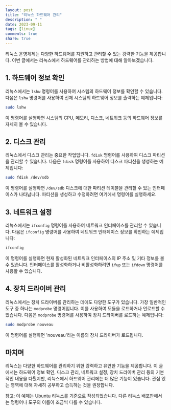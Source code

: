 ```yaml
---
layout: post
title: "리눅스 하드웨어 관리"
description: " "
date: 2023-09-11
tags: [linux]
comments: true
share: true
---
```


리눅스 운영체제는 다양한 하드웨어를 지원하고 관리할 수 있는 강력한 기능을 제공합니다. 이번 글에서는 리눅스에서 하드웨어를 관리하는 방법에 대해 알아보겠습니다.

## 1. 하드웨어 정보 확인

리눅스에서는 `lshw` 명령어를 사용하여 시스템의 하드웨어 정보를 확인할 수 있습니다. 다음은 `lshw` 명령어를 사용하여 전체 시스템의 하드웨어 정보를 출력하는 예제입니다:

```bash
sudo lshw
```

이 명령어를 실행하면 시스템의 CPU, 메모리, 디스크, 네트워크 등의 하드웨어 정보를 자세히 볼 수 있습니다.

## 2. 디스크 관리

리눅스에서 디스크 관리는 중요한 작업입니다. `fdisk` 명령어를 사용하여 디스크 파티션을 관리할 수 있습니다. 다음은 `fdisk` 명령어를 사용하여 디스크 파티션을 생성하는 예제입니다:

```bash
sudo fdisk /dev/sdb
```
이 명령어를 실행하면 `/dev/sdb` 디스크에 대한 파티션 테이블을 관리할 수 있는 인터페이스가 나타납니다. 파티션을 생성하고 수정하려면 여기에서 명령어를 실행하세요.

## 3. 네트워크 설정

리눅스에서는 `ifconfig` 명령어를 사용하여 네트워크 인터페이스를 관리할 수 있습니다. 다음은 `ifconfig` 명령어를 사용하여 네트워크 인터페이스 정보를 확인하는 예제입니다:

```bash
ifconfig
```

이 명령어를 실행하면 현재 활성화된 네트워크 인터페이스의 IP 주소 및 기타 정보를 볼 수 있습니다. 인터페이스를 활성화하거나 비활성화하려면 `ifup` 또는 `ifdown` 명령어를 사용할 수 있습니다.

## 4. 장치 드라이버 관리

리눅스에서는 장치 드라이버를 관리하는 데에도 다양한 도구가 있습니다. 가장 일반적인 도구 중 하나는 `modprobe` 명령어입니다. 이를 사용하여 모듈을 로드하거나 언로드할 수 있습니다. 다음은 `modprobe` 명령어를 사용하여 장치 드라이버를 로드하는 예제입니다:

```bash
sudo modprobe nouveau
```

이 명령어를 실행하면 'nouveau'라는 이름의 장치 드라이버가 로드됩니다.

## 마치며

리눅스는 다양한 하드웨어를 관리하기 위한 강력하고 유연한 기능을 제공합니다. 이 글에서는 하드웨어 정보 확인, 디스크 관리, 네트워크 설정, 장치 드라이버 관리 등의 기본적인 내용을 다뤘지만, 리눅스에서 하드웨어 관리에는 더 많은 기능이 있습니다. 관심 있는 영역에 대해 자세히 공부하고 습득하는 것을 권장합니다.

참고: 이 예제는 Ubuntu 리눅스를 기준으로 작성되었습니다. 다른 리눅스 배포판에서는 명령어나 도구의 이름이 조금씩 다를 수 있습니다.